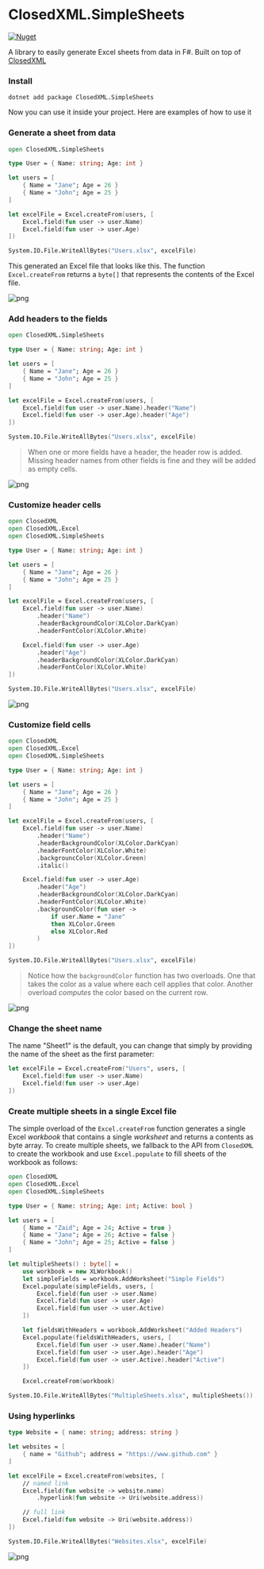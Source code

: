 # ClosedXML.SimpleSheets

[![Nuget](https://img.shields.io/nuget/v/ClosedXML.SimpleSheets.svg?maxAge=0&colorB=brightgreen)](https://www.nuget.org/packages/ClosedXML.SimpleSheets)

A library to easily generate Excel sheets from data in F#. Built on top of [ClosedXML](https://github.com/ClosedXML/ClosedXML)

### Install
```
dotnet add package ClosedXML.SimpleSheets
```
Now you can use it inside your project. Here are examples of how to use it

### Generate a sheet from data
```fs
open ClosedXML.SimpleSheets

type User = { Name: string; Age: int }

let users = [
    { Name = "Jane"; Age = 26 }
    { Name = "John"; Age = 25 }
]

let excelFile = Excel.createFrom(users, [
    Excel.field(fun user -> user.Name)
    Excel.field(fun user -> user.Age)
])

System.IO.File.WriteAllBytes("Users.xlsx", excelFile)
```
This generated an Excel file that looks like this. The function `Excel.createFrom` returns a `byte[]` that represents the contents of the Excel file.

![png](docs/simple-users.png)

### Add headers to the fields
```fs
open ClosedXML.SimpleSheets

type User = { Name: string; Age: int }

let users = [
    { Name = "Jane"; Age = 26 }
    { Name = "John"; Age = 25 }
]

let excelFile = Excel.createFrom(users, [
    Excel.field(fun user -> user.Name).header("Name")
    Excel.field(fun user -> user.Age).header("Age")
])

System.IO.File.WriteAllBytes("Users.xlsx", excelFile)
```
> When one or more fields have a header, the header row is added. Missing header names from other fields is fine and they will be added as empty cells.

![png](docs/simple-with-headers.png)

### Customize header cells
```fs
open ClosedXML
open ClosedXML.Excel
open ClosedXML.SimpleSheets

type User = { Name: string; Age: int }

let users = [
    { Name = "Jane"; Age = 26 }
    { Name = "John"; Age = 25 }
]

let excelFile = Excel.createFrom(users, [
    Excel.field(fun user -> user.Name)
        .header("Name")
        .headerBackgroundColor(XLColor.DarkCyan)
        .headerFontColor(XLColor.White)

    Excel.field(fun user -> user.Age)
        .header("Age")
        .headerBackgroundColor(XLColor.DarkCyan)
        .headerFontColor(XLColor.White)
])

System.IO.File.WriteAllBytes("Users.xlsx", excelFile)
```
![png](docs/customized-headers.png)

### Customize field cells
```fs
open ClosedXML
open ClosedXML.Excel
open ClosedXML.SimpleSheets

type User = { Name: string; Age: int }

let users = [
    { Name = "Jane"; Age = 26 }
    { Name = "John"; Age = 25 }
]

let excelFile = Excel.createFrom(users, [
    Excel.field(fun user -> user.Name)
        .header("Name")
        .headerBackgroundColor(XLColor.DarkCyan)
        .headerFontColor(XLColor.White)
        .backgrouncColor(XLColor.Green)
        .italic()

    Excel.field(fun user -> user.Age)
        .header("Age")
        .headerBackgroundColor(XLColor.DarkCyan)
        .headerFontColor(XLColor.White)
        .backgroundColor(fun user ->
            if user.Name = "Jane"
            then XLColor.Green
            else XLColor.Red
        )
])

System.IO.File.WriteAllBytes("Users.xlsx", excelFile)
```
> Notice how the `backgroundColor` function has two overloads. One that takes the color as a value where each cell applies that color. Another overload *computes* the color based on the current row.

![png](docs/customized-cells.png)

### Change the sheet name

The name "Sheet1" is the default, you can change that simply by providing the name of the sheet as the first parameter:
```fs
let excelFile = Excel.createFrom("Users", users, [
    Excel.field(fun user -> user.Name)
    Excel.field(fun user -> user.Age)
])
```

### Create multiple sheets in a single Excel file

The simple overload of the `Excel.createFrom` function generates a single Excel *workbook* that contains a single *worksheet* and returns a contents as byte array. To create multiple sheets, we fallback to the API from `ClosedXML` to create the workbook and use `Excel.populate` to fill sheets of the workbook as follows:
```fs
open ClosedXML
open ClosedXML.Excel
open ClosedXML.SimpleSheets

type User = { Name: string; Age: int; Active: bool }

let users = [
    { Name = "Zaid"; Age = 24; Active = true }
    { Name = "Jane"; Age = 26; Active = false }
    { Name = "John"; Age = 25; Active = false }
]

let multipleSheets() : byte[] =
    use workbook = new XLWorkbook()
    let simpleFields = workbook.AddWorksheet("Simple Fields")
    Excel.populate(simpleFields, users, [
        Excel.field(fun user -> user.Name)
        Excel.field(fun user -> user.Age)
        Excel.field(fun user -> user.Active)
    ])

    let fieldsWithHeaders = workbook.AddWorksheet("Added Headers")
    Excel.populate(fieldsWithHeaders, users, [
        Excel.field(fun user -> user.Name).header("Name")
        Excel.field(fun user -> user.Age).header("Age")
        Excel.field(fun user -> user.Active).header("Active")
    ])

    Excel.createFrom(workbook)

System.IO.File.WriteAllBytes("MultipleSheets.xlsx", multipleSheets())
```

### Using hyperlinks
```fs
type Website = { name: string; address: string }

let websites = [
    { name = "Github"; address = "https://www.github.com" }
]

let excelFile = Excel.createFrom(websites, [
    // named link
    Excel.field(fun website -> website.name)
        .hyperlink(fun website -> Uri(website.address))

    // full link
    Excel.field(fun website -> Uri(website.address))
])

System.IO.File.WriteAllBytes("Websites.xlsx", excelFile)
```
![png](docs/using-hyperlinks.png)